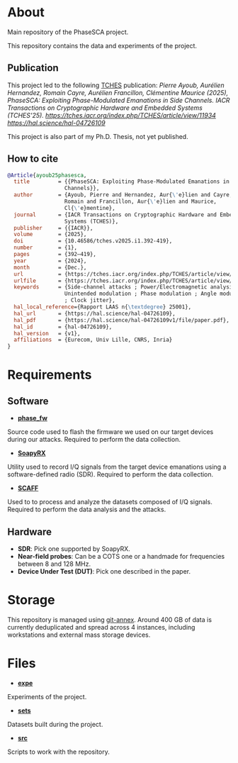 # About

Main repository of the PhaseSCA project.

This repository contains the data and experiments of the project.

## Publication

This project led to the following [TCHES](https://tches.iacr.org/) publication: *Pierre Ayoub, Aurélien Hernandez, Romain Cayre, Aurélien Francillon, Clémentine Maurice (2025), PhaseSCA: Exploiting Phase-Modulated Emanations in Side Channels. IACR Transactions on Cryptographic Hardware and Embedded Systems (TCHES'25). https://tches.iacr.org/index.php/TCHES/article/view/11934 https://hal.science/hal-04726109*

This project is also part of my Ph.D. Thesis, not yet published.

## How to cite

<!---biblio-info@06cb76e-->
``` bibtex
@Article{ayoub25phasesca,
  title         = {{PhaseSCA: Exploiting Phase-Modulated Emanations in Side
                  Channels}},
  author        = {Ayoub, Pierre and Hernandez, Aur{\'e}lien and Cayre,
                  Romain and Francillon, Aur{\'e}lien and Maurice,
                  Cl{\'e}mentine},
  journal       = {IACR Transactions on Cryptographic Hardware and Embedded
                  Systems (TCHES)},
  publisher     = {{IACR}},
  volume        = {2025},
  doi           = {10.46586/tches.v2025.i1.392-419},
  number        = {1},
  pages         = {392–419},
  year          = {2024},
  month         = {Dec.},
  url           = {https://tches.iacr.org/index.php/TCHES/article/view/11934},
  urlfile       = {https://tches.iacr.org/index.php/TCHES/article/view/11934/11793},
  keywords      = {Side-channel attacks ; Power/Electromagnetic analysis ;
                  Unintended modulation ; Phase modulation ; Angle modulation
                  ; Clock jitter},
  hal_local_reference={Rapport LAAS n{\textdegree} 25001},
  hal_url       = {https://hal.science/hal-04726109},
  hal_pdf       = {https://hal.science/hal-04726109v1/file/paper.pdf},
  hal_id        = {hal-04726109},
  hal_version   = {v1},
  affiliations  = {Eurecom, Univ Lille, CNRS, Inria}
}
```

# Requirements

## Software

- **[phase_fw](https://github.com/pierreay/phase_fw.git)**

Source code used to flash the firmware we used on our target devices during our attacks.
Required to perform the data collection.

- **[SoapyRX](https://github.com/pierreay/soapyrx.git)** 

Utility used to record I/Q signals from the target device emanations using a software-defined radio (SDR).
Required to perform the data collection.

- **[SCAFF](https://github.com/pierreay/scaff.git)**

Used to to process and analyze the datasets composed of I/Q signals.
Required to perform the data analysis and the attacks.

## Hardware

- **SDR**: Pick one supported by SoapyRX.
- **Near-field probes**: Can be a COTS one or a handmade for frequencies between 8 and 128 MHz.
- **Device Under Test (DUT)**: Pick one described in the paper.

# Storage

This repository is managed using [git-annex](https://git-annex.branchable.com/).
Around 400 GB of data is currently deduplicated and spread across 4 instances, including workstations and external mass storage devices.

# Files

- **[expe](./expe)**

Experiments of the project.

- **[sets](./sets)**

Datasets built during the project.

- **[src](./src)**

Scripts to work with the repository.
